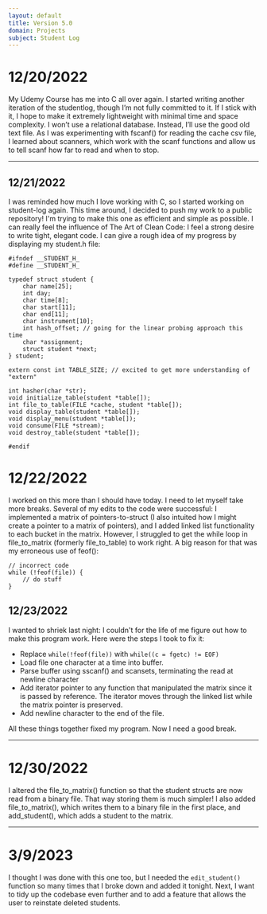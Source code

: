 ```yaml
---
layout: default
title: Version 5.0
domain: Projects
subject: Student Log
---
```


# 12/20/2022
My Udemy Course has me into C all over again. I started writing another iteration of the studentlog, though I’m not fully committed to it. If I stick with it, I hope to make it extremely lightweight with minimal time and space complexity. I won’t use a relational database. Instead, I’ll use the good old text file. As I was experimenting with fscanf() for reading the cache csv file, I learned about scanners, which work with the scanf functions and allow us to tell scanf how far to read and when to stop.

---

## 12/21/2022
I was reminded how much I love working with C, so I started working on student-log again. This time around, I decided to push my work to a public repository! I'm trying to make this one as efficient and simple as possible. I can really feel the influence of The Art of Clean Code: I feel a strong desire to write tight, elegant code. I can give a rough idea of my progress by displaying my student.h file:

```
#ifndef __STUDENT_H_
#define __STUDENT_H_

typedef struct student {
    char name[25];
    int day;
    char time[8];
    char start[11];
    char end[11];
    char instrument[10];
    int hash_offset; // going for the linear probing approach this time
    char *assignment;
    struct student *next;
} student;

extern const int TABLE_SIZE; // excited to get more understanding of "extern"

int hasher(char *str);
void initialize_table(student *table[]);
int file_to_table(FILE *cache, student *table[]);
void display_table(student *table[]);
void display_menu(student *table[]);
void consume(FILE *stream);
void destroy_table(student *table[]);

#endif
```

# 12/22/2022
I worked on this more than I should have today. I need to let myself take more breaks. Several of my edits to the code were successful: I implemented a matrix of pointers-to-struct (I also intuited how I might create a pointer to a matrix of pointers), and I added linked list functionality to each bucket in the matrix. However, I struggled to get the while loop in file_to_matrix (formerly file_to_table) to work right. A big reason for that was my erroneous use of feof():

```
// incorrect code
while (!feof(file)) {
    // do stuff
}
```

## 12/23/2022
I wanted to shriek last night: I couldn't for the life of me figure out how to make this program work. Here were the steps I took to fix it:

- Replace `while(!feof(file))` with `while((c = fgetc) != EOF)`
- Load file one character at a time into buffer.
- Parse buffer using sscanf() and scansets, terminating the read at newline character
- Add iterator pointer to any function that manipulated the matrix since it is passed by reference. The iterator moves through the linked list while the matrix pointer is preserved.
- Add newline character to the end of the file.

All these things together fixed my program. Now I need a good break.

---

# 12/30/2022
I altered the file_to_matrix() function so that the student structs are now read from a binary file. That way storing them is much simpler! I also added file_to_matrix(), which writes them to a binary file in the first place, and add_student(), which adds a student to the matrix.

---

# 3/9/2023
I thought I was done with this one too, but I needed the `edit_student()` function so many times that I broke down and added it tonight. Next, I want to tidy up the codebase even further and to add a feature that allows the user to reinstate deleted students. 
